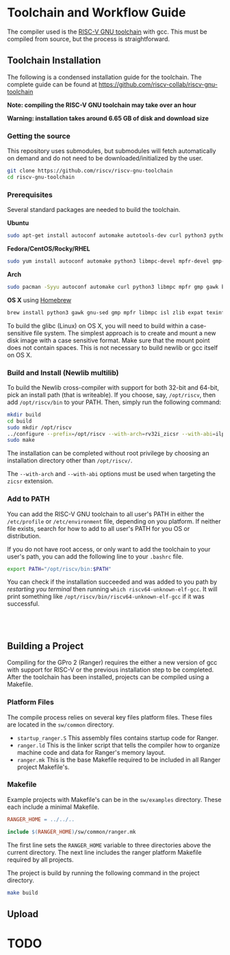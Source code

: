 # Toolchain and Workflow Guide

The compiler used is the [RISC-V GNU toolchain](https://github.com/riscv-collab/riscv-gnu-toolchain) with gcc.
This must be compiled from source, but the process is straightforward.

## Toolchain Installation

The following is a condensed installation guide for the toolchain.
The complete guide can be found at https://github.com/riscv-collab/riscv-gnu-toolchain

**Note: compiling the RISC-V GNU toolchain may take over an hour**

**Warning: installation takes around 6.65 GB of disk and download size**

### Getting the source

This repository uses submodules, but submodules will fetch automatically on demand and do not need to be downloaded/initialized by the user.

```bash
git clone https://github.com/riscv/riscv-gnu-toolchain
cd riscv-gnu-toolchain
```

### Prerequisites

Several standard packages are needed to build the toolchain.

**Ubuntu**
```bash
sudo apt-get install autoconf automake autotools-dev curl python3 python3-pip libmpc-dev libmpfr-dev libgmp-dev gawk build-essential bison flex texinfo gperf libtool patchutils bc zlib1g-dev libexpat-dev ninja-build git cmake libglib2.0-dev
```

**Fedora/CentOS/Rocky/RHEL**
```bash
sudo yum install autoconf automake python3 libmpc-devel mpfr-devel gmp-devel gawk  bison flex texinfo patchutils gcc gcc-c++ zlib-devel expat-devel
```

**Arch**
```bash
sudo pacman -Syyu autoconf automake curl python3 libmpc mpfr gmp gawk base-devel bison flex texinfo gperf libtool patchutils bc zlib expat
```

**OS X** using [Homebrew](https://brew.sh/)
```bash
brew install python3 gawk gnu-sed gmp mpfr libmpc isl zlib expat texinfo flock
```
To build the glibc (Linux) on OS X, you will need to build within a case-sensitive file system. The simplest approach is to create and mount a new disk image with a case sensitive format. Make sure that the mount point does not contain spaces. This is not necessary to build newlib or gcc itself on OS X.

### Build and Install (Newlib multilib)

To build the Newlib cross-compiler with support for both 32-bit and 64-bit, pick an install path (that is writeable).
If you choose, say, `/opt/riscv`, then add `/opt/riscv/bin` to your PATH.
Then, simply run the following command:

```bash
mkdir build
cd build
sudo mkdir /opt/riscv
../configure --prefix=/opt/riscv --with-arch=rv32i_zicsr --with-abi=ilp32
sudo make
```

The installation can be completed without root privilege by choosing an installation directory other than `/opt/riscv/`.

The `--with-arch` and `--with-abi` options must be used when targeting the `zicsr` extension.

### Add to PATH

You can add the RISC-V GNU toolchain to all user's PATH in either the `/etc/profile` or `/etc/environment` file, depending on you platform.
If neither file exists, search for how to add to all user's PATH for you OS or distribution.

If you do not have root access, or only want to add the toolchain to your user's path, you can add the following line to your `.bashrc` file.

```bash
export PATH="/opt/riscv/bin:$PATH"
```

You can check if the installation succeeded and was added to you path by *restarting you terminal* then running `which riscv64-unknown-elf-gcc`.
It will print something like `/opt/riscv/bin/riscv64-unknown-elf-gcc` if it was successful.

<br><br>

## Building a Project

Compiling for the GPro 2 (Ranger) requires the either a new version of gcc with support for RISC-V or the previous installation step to be completed.
After the toolchain has been installed, projects can be compiled using a Makefile.

### Platform Files

The compile process relies on several key files platform files.
These files are located in the `sw/common` directory.

- `startup_ranger.S` This assembly files contains startup code for Ranger.
- `ranger.ld` This is the linker script that tells the compiler how to organize machine code and data for Ranger's memory layout.
- `ranger.mk` This is the base Makefile required to be included in all Ranger project Makefile's.

### Makefile

Example projects with Makefile's can be in the `sw/examples` directory.
These each include a minimal Makefile.

```makefile
RANGER_HOME = ../../..

include $(RANGER_HOME)/sw/common/ranger.mk
```

The first line sets the `RANGER_HOME` variable to three directories above the current directory.
The next line includes the ranger platform Makefile required by all projects.

The project is build by running the following command in the project directory.

```bash
make build
```


## Upload

# TODO
